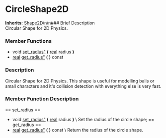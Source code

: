 #  CircleShape2D  
**Inherits:** [Shape2D](class_shape2d)\\n\\n###  Brief Description  
Circular Shape for 2D Physics.
###  Member Functions 
  * void [set_radius"](#set_radius) **(** [real](class_real) radius  **)**
  * [real](class_real) [get_radius"](#get_radius) **(** **)** const
###  Description  
Circular Shape for 2D Physics. This shape is useful for modelling balls or small characters and it's collision detection with everything else is very fast.
###  Member Function Description  
==  set_radius  ==
  * void [set_radius"](#set_radius) **(** [real](class_real) radius  **)**
\\
Set the radius of the circle shape;
==  get_radius  ==
  * [real](class_real) [get_radius"](#get_radius) **(** **)** const
\\
Return the radius of the circle shape.
